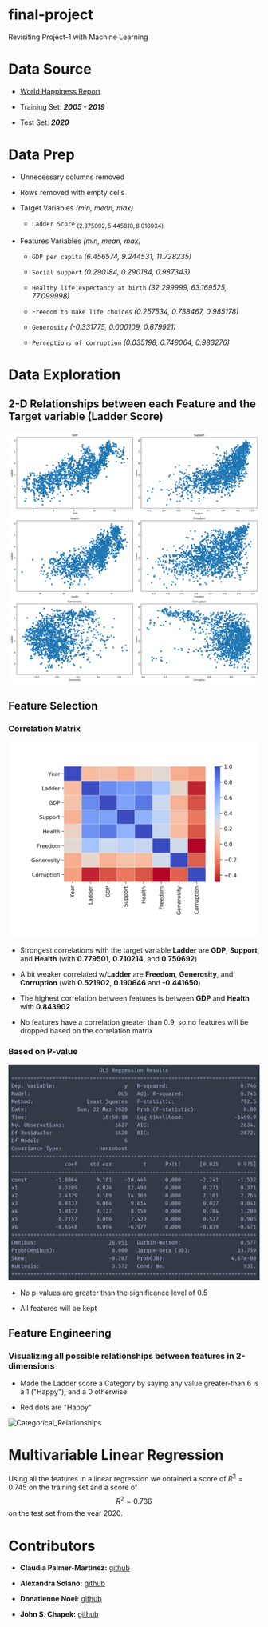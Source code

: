 # final-project
Revisiting Project-1 with Machine Learning

# Data Source  

* [World Happiness Report](https://worldhappiness.report/)  

* Training Set: **_2005 - 2019_**  

* Test Set: **_2020_**  

# Data Prep  

* Unnecessary columns removed  

* Rows removed with empty cells  

* Target Variables  _(min, mean, max)_  

	- `Ladder Score`  $_(2.375092,  5.445810,  8.018934)$  

* Features Variables  _(min, mean, max)_  

	- `GDP per capita`  _(6.456574,  9.244531,  11.728235)_  

	- `Social support`  _(0.290184,  0.290184,  0.987343)_  

	- `Healthy life expectancy at birth`  _(32.299999,  63.169525,  77.099998)_  

	- `Freedom to make life choices`  _(0.257534,  0.738467,  0.985178)_  

	- `Generosity`  _(-0.331775,  0.000109,  0.679921)_  

	- `Perceptions of corruption`  _(0.035198,  0.749064,  0.983276)_  

# Data Exploration  

## 2-D Relationships between each Feature and the Target variable (Ladder Score)  

![Simple_Relationships](resources/Simple_Relationships.png)  

## Feature Selection  

### Correlation Matrix  

![heatmap](resources/heatmap.png)  

* Strongest correlations with the target variable **Ladder** are **GDP**, **Support**, and **Health** (with **0.779501**, **0.710214**, and **0.750692**)  

* A bit weaker correlated w/**Ladder** are **Freedom**, **Generosity**, and **Corruption** (with **0.521902**, **0.190646** and **-0.441650**)  

* The highest correlation between features is between **GDP** and **Health** with **0.843902**  

* No features have a correlation greater than 0.9, so no features will be dropped based on the correlation matrix  

### Based on P-value  

![OLS](resources/OLS.PNG)  

* No p-values are greater than the significance level of 0.5  

* All features will be kept

## Feature Engineering  

### Visualizing all possible relationships between features in 2-dimensions  

* Made the Ladder score a Category by saying any value greater-than 6 is a 1 ("Happy"), and a 0 otherwise  

* Red dots are "Happy"  

![Categorical_Relationships](resources/Categorical_Relationships.png)  

# Multivariable Linear Regression

Using all the features in a linear regression we obtained a score of $R^2 = 0.745$ on the training set and a score of $$R^2 = 0.736$$ on the test set from the year 2020.  

# Contributors 

* __Claudia Palmer-Martinez:__ [github](https://github.com/Claud50623)  

* __Alexandra Solano:__ [github](https://github.com/alexsolano36)  

* __Donatienne Noel:__ [github](https://github.com/donatiennenoel)  

* __John S. Chapek:__ [github](https://github.com/code-sparrow)


